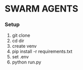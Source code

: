 # SWARM AGENTS

### Setup
1. git clone
2. cd dir
3. create venv
4. pip install -r requirements.txt
5. set .env
6. python run.py

